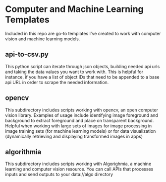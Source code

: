 # Computer and Machine Learning Templates

Included in this repo are go-to templates I've created to work with computer vision and machine learning models.

## api-to-csv.py
This python script can iterate through json objects, building needed api urls and taking the data values you want to work with. This is helpful for instance, if you have a list of object IDs that need to be appended to a base api URL in order to scrape the needed information. 

## opencv
This subdirectory includes scripts working with opencv, an open computer vision library. Examples of usage include identifying image foreground and background to extract foreground and place on transparent background. Helpful when working with large sets of images for image processing in image training sets (for machine learning models) or for data visualization (dynamically retrieving and displaying transformed images in apps)

## algorithmia
This subdirectory includes scripts working with Algorighmia, a machine learning and computer vision resource. You can call APIs that processes inputs and send outputs to your data://algo directory
